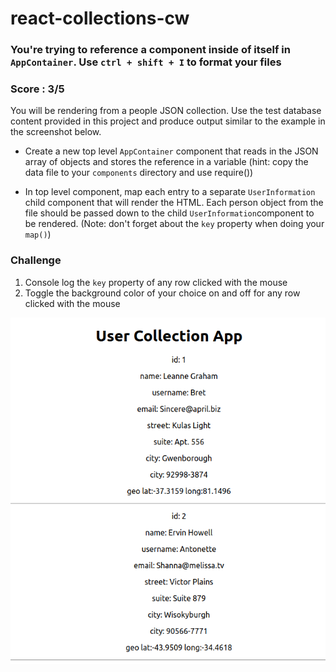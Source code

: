 # react-collections-cw
### You're trying to reference a component inside of itself in `AppContainer`. Use `ctrl + shift + I` to format your files
### Score : 3/5
You will be rendering from a people JSON collection. Use the test database content provided in this project and produce output similar to the example in the screenshot below.

- Create a new top level `AppContainer` component that reads in the JSON array of objects and stores the reference in a variable (hint: copy the data file to your `components` directory and use require())

- In top level component, map each entry to a separate `UserInformation` child component that will render the HTML. Each person object from the file should be passed down to the child `UserInformation`component to be rendered. (Note: don't forget about the `key` property when doing your `map()`)

### Challenge
1) Console log the `key` property of any row clicked with the mouse
2) Toggle the background color of your choice on and off for any row clicked with the mouse

![Sample Output](./2019-04-03_cw.png)
